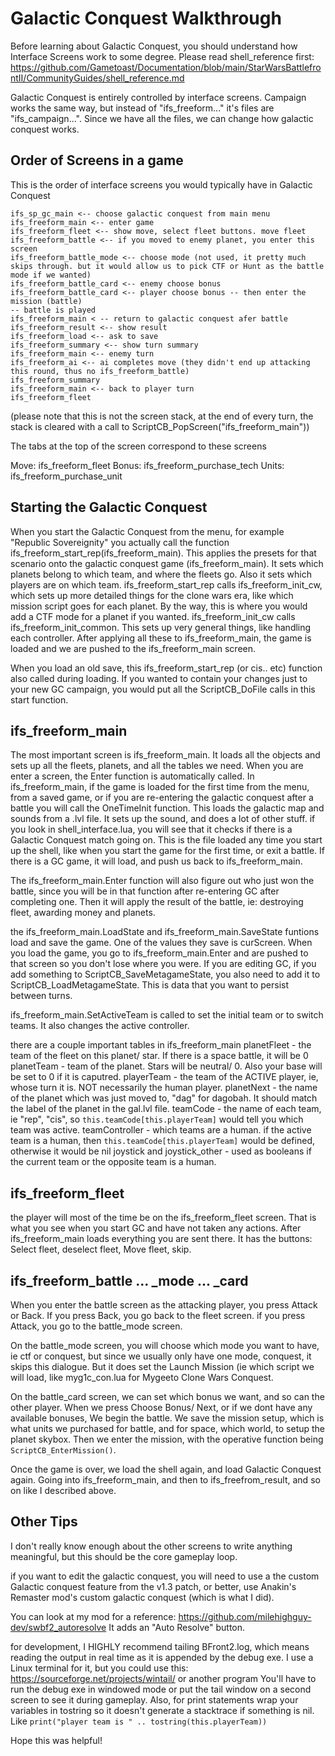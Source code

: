 # Galactic Conquest Walkthrough

Before learning about Galactic Conquest, you should understand how Interface Screens work to some degree. Please read shell_reference first: https://github.com/Gametoast/Documentation/blob/main/StarWarsBattlefrontII/CommunityGuides/shell_reference.md

Galactic Conquest is entirely controlled by interface screens. Campaign works the same way, but instead of "ifs_freeform..." it's files are "ifs_campaign...".
Since we have all the files, we can change how galactic conquest works.

## Order of Screens in a game
This is the order of interface screens you would typically have in Galactic Conquest

```
ifs_sp_gc_main <-- choose galactic conquest from main menu
ifs_freeform_main <-- enter game
ifs_freeform_fleet <-- show move, select fleet buttons. move fleet
ifs_freeform_battle <-- if you moved to enemy planet, you enter this screen
ifs_freeform_battle_mode <-- choose mode (not used, it pretty much skips through. but it would allow us to pick CTF or Hunt as the battle mode if we wanted)
ifs_freeform_battle_card <-- enemy choose bonus
ifs_freeform_battle_card <-- player choose bonus -- then enter the mission (battle)
-- battle is played
ifs_freeform_main < -- return to galactic conquest afer battle
ifs_freeform_result <-- show result
ifs_freeform_load <-- ask to save
ifs_freeform_summary <-- show turn summary
ifs_freeform_main <-- enemy turn
ifs_freeform_ai <-- ai completes move (they didn't end up attacking this round, thus no ifs_freeform_battle)
ifs_freeform_summary
ifs_freeform_main <-- back to player turn
ifs_freeform_fleet
```

(please note that this is not the screen stack, at the end of every turn, the stack is cleared with a call to ScriptCB_PopScreen("ifs_freeform_main"))

The tabs at the top of the screen correspond to these screens

Move: ifs_freeform_fleet
Bonus: ifs_freeform_purchase_tech
Units: ifs_freeform_purchase_unit

## Starting the Galactic Conquest

When you start the Galactic Conquest from the menu, for example "Republic Sovereignity" you actually call the function ifs_freeform_start_rep(ifs_freeform_main).
This applies the presets for that scenario onto the galactic conquest game (ifs_freeform_main). It sets which planets belong to which team, and where the fleets go.
Also it sets which players are on which team. ifs_freeform_start_rep calls ifs_freeform_init_cw,
which sets up more detailed things for the clone wars era, like which mission script goes for each planet. By the way, this is where you would add a CTF mode for a planet if you wanted.
ifs_freeform_init_cw calls ifs_freeform_init_common. This sets up very general things, like handling each controller.
After applying all these to ifs_freeform_main, the game is loaded and we are pushed to the ifs_freeform_main screen.

When you load an old save, this ifs_freeform_start_rep (or cis.. etc) function also called during loading.
If you wanted to contain your changes just to your new GC campaign, you would put all the ScriptCB_DoFile calls in this start function.


## ifs_freeform_main

The most important screen is ifs_freeform_main. It loads all the objects and sets up all the fleets, planets, and all the tables we need.
When you are enter a screen, the Enter function is automatically called. In ifs_freeform_main, if the game is loaded for the first time from the menu, from a saved game,
or if you are re-entering the galactic conquest after a battle you will call the OneTimeInit function.
This loads the galactic map and sounds from a .lvl file. It sets up the sound, and does a lot of other stuff.
if you look in shell_interface.lua, you will see that it checks if there is a Galactic Conquest match going on.
This is the file loaded any time you start up the shell, like when you start the game for the first time, or exit a battle.
If there is a GC game, it will load, and push us back to ifs_freeform_main.

The ifs_freeform_main.Enter function will also figure out who just won the battle, since you will be in that function after re-entering GC after completing one.
Then it will apply the result of the battle, ie: destroying fleet, awarding money and planets.

the ifs_freeform_main.LoadState and ifs_freeform_main.SaveState funtions load and save the game. One of the values they save is curScreen. When you load the game,
you go to ifs_freeform_main.Enter and are pushed to that screen so you don't lose where you were.
If you are editing GC, if you add something to ScriptCB_SaveMetagameState, you also need to add it to ScriptCB_LoadMetagameState. This is data that you want to persist between turns.

ifs_freeform_main.SetActiveTeam is called to set the initial team or to switch teams. It also changes the active controller.

there are a couple important tables in ifs_freeform_main
planetFleet - the team of the fleet on this planet/ star. If there is a space battle, it will be 0
planetTeam - team of the planet. Stars will be neutral/ 0. Also your base will be set to 0 if it is caputred.
playerTeam - the team of the ACTIVE player, ie, whose turn it is. NOT necessarily the human player.
planetNext - the name of the planet which was just moved to, "dag" for dagobah. It should match the label of the planet in the gal.lvl file.
teamCode - the name of each team, ie "rep", "cis", so `this.teamCode[this.playerTeam]` would tell you which team was active.
teamController - which teams are a human. if the active team is a human, then `this.teamCode[this.playerTeam]` would be defined, otherwise it would be nil
joystick and joystick_other - used as booleans if the current team or the opposite team is a human.

## ifs_freeform_fleet

the player will most of the time be on the ifs_freeform_fleet screen. That is what you see when you start GC and have not taken any actions.
After ifs_freeform_main loads everything you are sent there. It has the buttons: Select fleet, deselect fleet, Move fleet, skip.

## ifs_freeform_battle ... _mode ... _card

When you enter the battle screen as the attacking player, you press Attack or Back.
If you press Back, you go back to the fleet screen. if you press Attack, you go to the battle_mode screen.

On the battle_mode screen, you will choose which mode you want to have, ie ctf or conquest, but since we usually only have one mode, conquest, it skips this dialogue.
But it does set the Launch Mission (ie which script we will load, like myg1c_con.lua for Mygeeto Clone Wars Conquest.

On the battle_card screen, we can set which bonus we want, and so can the other player. When we press Choose Bonus/ Next,
or if we dont have any available bonuses, We begin the battle.
We save the mission setup, which is what units we purchased for battle, and for space, which world, to setup the planet skybox.
Then we enter the mission, with the operative function being `ScriptCB_EnterMission()`.

Once the game is over, we load the shell again, and load Galactic Conquest again. Going into ifs_freeform_main, and then to ifs_freefrom_result, and so on like I described above.

## Other Tips

I don't really know enough about the other screens to write anything meaningful, but this should be the core gameplay loop.

if you want to edit the galactic conquest, you will need to use a the custom Galactic conquest feature from the v1.3 patch, or better,
use Anakin's Remaster mod's custom galactic conquest (which is what I did).

You can look at my mod for a reference: https://github.com/milehighguy-dev/swbf2_autoresolve
It adds an "Auto Resolve" button.

for development, I HIGHLY recommend tailing BFront2.log, which means reading the output in real time as it is appended by the debug exe.
I use a Linux terminal for it, but you could use this: https://sourceforge.net/projects/wintail/ or another program
You'll have to run the debug exe in windowed mode or put the tail window on a second screen to see it during gameplay.
Also, for print statements wrap your variables in tostring so it doesn't generate a stacktrace if something is nil. Like `print("player team is " .. tostring(this.playerTeam))`

Hope this was helpful!
